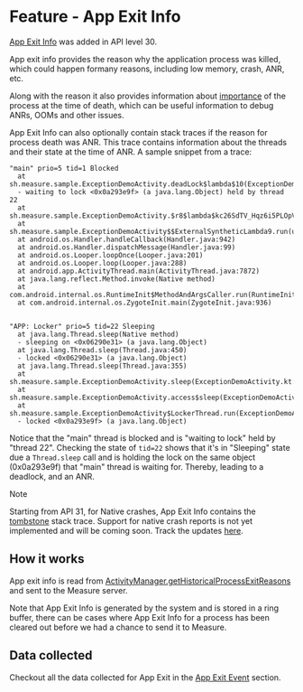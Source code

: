 # Feature - App Exit Info

[App Exit Info](https://developer.android.com/reference/android/app/ApplicationExitInfo) was added in API level 30.

App exit info provides the reason why the application process was killed, which could happen formany reasons, including
low memory, crash, ANR, etc.

Along with the reason it also provides information
about [importance](https://developer.android.com/reference/android/app/ActivityManager.RunningAppProcessInfo#constants_1)
of the process at the time of death, which can be useful information to debug ANRs, OOMs and other issues.

App Exit Info can also optionally contain stack traces if the reason for process death was ANR. This trace contains
information about the threads and their state at the time of ANR. A sample snippet from a trace:

```
"main" prio=5 tid=1 Blocked
  at sh.measure.sample.ExceptionDemoActivity.deadLock$lambda$10(ExceptionDemoActivity.kt:66)
  - waiting to lock <0x0a293e9f> (a java.lang.Object) held by thread 22
  at sh.measure.sample.ExceptionDemoActivity.$r8$lambda$kc26SdTV_Hqz6i5PLOpVXKS016U(unavailable:0)
  at sh.measure.sample.ExceptionDemoActivity$$ExternalSyntheticLambda9.run(unavailable:2)
  at android.os.Handler.handleCallback(Handler.java:942)
  at android.os.Handler.dispatchMessage(Handler.java:99)
  at android.os.Looper.loopOnce(Looper.java:201)
  at android.os.Looper.loop(Looper.java:288)
  at android.app.ActivityThread.main(ActivityThread.java:7872)
  at java.lang.reflect.Method.invoke(Native method)
  at com.android.internal.os.RuntimeInit$MethodAndArgsCaller.run(RuntimeInit.java:548)
  at com.android.internal.os.ZygoteInit.main(ZygoteInit.java:936)


"APP: Locker" prio=5 tid=22 Sleeping
  at java.lang.Thread.sleep(Native method)
  - sleeping on <0x06290e31> (a java.lang.Object)
  at java.lang.Thread.sleep(Thread.java:450)
  - locked <0x06290e31> (a java.lang.Object)
  at java.lang.Thread.sleep(Thread.java:355)
  at sh.measure.sample.ExceptionDemoActivity.sleep(ExceptionDemoActivity.kt:86)
  at sh.measure.sample.ExceptionDemoActivity.access$sleep(ExceptionDemoActivity.kt:12)
  at sh.measure.sample.ExceptionDemoActivity$LockerThread.run(ExceptionDemoActivity.kt:80)
  - locked <0x0a293e9f> (a java.lang.Object)
```

Notice that the "main" thread is blocked and is "waiting to lock" held by "thread 22". Checking the state of `tid=22`
shows that it's in "Sleeping" state due a `Thread.sleep` call and is holding the lock on the same object (0x0a293e9f)
that "main" thread is waiting for. Thereby, leading to a deadlock, and an ANR.

> [!NOTE]  
> Starting from API 31, for Native crashes, App Exit Info contains
> the [tombstone](https://source.android.com/docs/core/tests/debug) stack trace. Support for native crash reports is
> not yet implemented and will be coming soon. Track the
> updates [here](https://github.com/measure-sh/measure/issues/103).

## How it works

App exit info is read
from [ActivityManager.getHistoricalProcessExitReasons](https://developer.android.com/reference/kotlin/android/app/ActivityManager#gethistoricalprocessexitreasons)
and sent to the Measure server.

Note that App Exit Info is generated by the system and is stored in a ring buffer, there can be cases where App Exit
Info for a process has been cleared out before we had a chance to send it to Measure.

## Data collected

Checkout all the data collected for App Exit in the [App Exit Event](../../../docs/api/sdk/README.md#appexit)
section.
